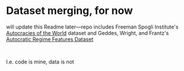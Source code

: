 # Dataset merging, for now
<p>will update this Readme later—repo includes Freeman Spogli Institute's <a href="https://cddrl.fsi.stanford.edu/research/autocracies_of_the_world_dataset">Autocracies of the World</a> dataset and Geddes, Wright, and Frantz's <a href="https://sites.psu.edu/dictators/how-dictatorships-work/">Autocratic Regime Features Dataset</a></p>
<br>
<p>I.e. code is mine, data is not</p>
